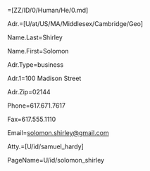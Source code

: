=[ZZ/ID/0/Human/He/0.md]

Adr.=[U/at/US/MA/Middlesex/Cambridge/Geo]  

Name.Last=Shirley

Name.First=Solomon

Adr.Type=business

Adr.1=100 Madison Street

Adr.Zip=02144

Phone=617.671.7617

Fax=617.555.1110

Email=solomon.shirley@gmail.com

Atty.=[U/id/samuel_hardy]

PageName=U/id/solomon_shirley